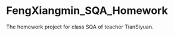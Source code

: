 FengXiangmin_SQA_Homework
=========================

The homework project for class SQA of teacher TianSiyuan.
